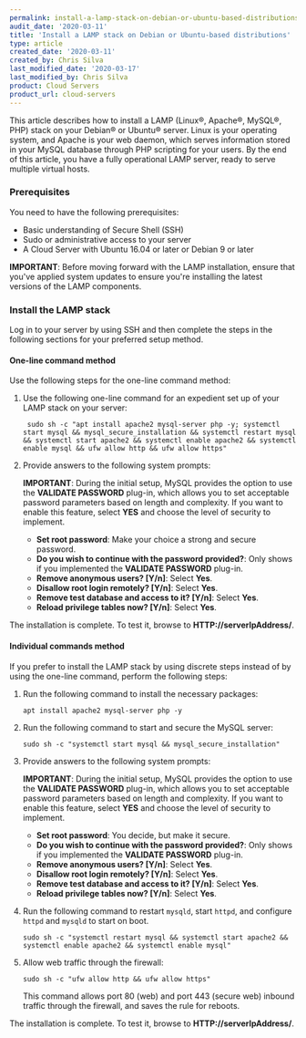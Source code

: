 ```yaml
---
permalink: install-a-lamp-stack-on-debian-or-ubuntu-based-distributions/
audit_date: '2020-03-11'
title: 'Install a LAMP stack on Debian or Ubuntu-based distributions'
type: article
created_date: '2020-03-11'
created_by: Chris Silva
last_modified_date: '2020-03-17'
last_modified_by: Chris Silva
product: Cloud Servers
product_url: cloud-servers
---
```


This article describes how to install a LAMP (Linux&reg;, Apache&reg;, MySQL&reg;, PHP) stack
on your Debian&reg; or Ubuntu&reg; server. Linux is your operating system, and Apache is
your web daemon, which serves information stored in your MySQL database through PHP scripting
for your users. By the end of this article, you have a fully operational LAMP server,
ready to serve multiple virtual hosts.

### Prerequisites

You need to have the following prerequisites:

- Basic understanding of Secure Shell (SSH)
- Sudo or administrative access to your server
- A Cloud Server with Ubuntu 16.04 or later or Debian 9 or later

**IMPORTANT**: Before moving forward with the LAMP installation, ensure that you've applied system updates
to ensure you're installing the latest versions of the LAMP components.

### Install the LAMP stack

Log in to your server by using SSH and then complete the steps in the following sections for
your preferred setup method.

#### One-line command method

Use the following steps for the one-line command method:

1. Use the following one-line command for an expedient set up of your LAMP stack on your server:

        sudo sh -c "apt install apache2 mysql-server php -y; systemctl start mysql && mysql_secure_installation && systemctl restart mysql && systemctl start apache2 && systemctl enable apache2 && systemctl enable mysql && ufw allow http && ufw allow https"
        
2.  Provide answers to the following system prompts:

    **IMPORTANT**: During the initial setup, MySQL provides the option to use the
       **VALIDATE PASSWORD** plug-in, which allows you to set acceptable password parameters based
       on length and complexity. If you want to enable this feature, select **YES** and choose the
       level of security to implement. 

    - **Set root password**: Make your choice a strong and secure password.
    - **Do you wish to continue with the password provided?**: Only shows if you implemented the **VALIDATE PASSWORD** plug-in.
    - **Remove anonymous users? [Y/n]**: Select **Yes**.
    - **Disallow root login remotely? [Y/n]**: Select **Yes**.
    - **Remove test database and access to it? [Y/n]**: Select **Yes**.
    - **Reload privilege tables now? [Y/n]**: Select **Yes**.

The installation is complete. To test it, browse to **HTTP://serverIpAddress/**.

#### Individual commands method

If you prefer to install the LAMP stack by using discrete steps instead of by using the
one-line command, perform the following steps:

1.  Run the following command to install the necessary packages:

        apt install apache2 mysql-server php -y
        
2.  Run the following command to start and secure the MySQL server:

        sudo sh -c "systemctl start mysql && mysql_secure_installation"

3.  Provide answers to the following system prompts:

    **IMPORTANT**: During the initial setup, MySQL provides the option to use the
       **VALIDATE PASSWORD** plug-in, which allows you to set acceptable password parameters based
       on length and complexity. If you want to enable this feature, select **YES** and choose the
       level of security to implement. 

    - **Set root password**: You decide, but make it secure.
    - **Do you wish to continue with the password provided?**: Only shows if you implemented the **VALIDATE PASSWORD** plug-in.
    - **Remove anonymous users? [Y/n]**: Select **Yes**.
    - **Disallow root login remotely? [Y/n]**: Select **Yes**.
    - **Remove test database and access to it? [Y/n]**: Select **Yes**.
    - **Reload privilege tables now? [Y/n]**: Select **Yes**.
    
4.  Run the following command to restart `mysqld`, start `httpd`, and
    configure `httpd` and `mysqld` to start on boot.
    
        sudo sh -c "systemctl restart mysql && systemctl start apache2 && systemctl enable apache2 && systemctl enable mysql"
        
5.  Allow web traffic through the firewall:
    
        sudo sh -c "ufw allow http && ufw allow https"
    
    This command allows port 80 (web) and port 443 (secure web) inbound traffic through the
    firewall, and saves the rule for reboots.

The installation is complete. To test it, browse to **HTTP://serverIpAddress/**.
